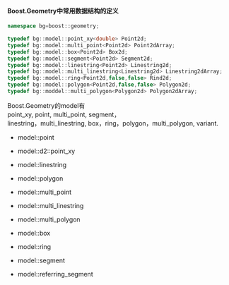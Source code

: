 #### Boost.Geometry中常用数据结构的定义

```cpp
namespace bg=boost::geometry;

typedef bg::model::point_xy<double> Point2d;
typedef bg::model::multi_point<Point2d> Point2dArray;
typedef bg::model::box<Point2d> Box2d;
typedef bg::model::segment<Point2d> Segment2d;
typedef bg::model::linestring<Point2d> Linestring2d;
typedef bg::model::multi_linestring<Linestring2d> Linestring2dArray;
typedef bg::model::ring<Point2d,false,false> Rind2d;
typedef bg::model::polygon<Point2d,false,false> Polygon2d;
typedef bg::moddel::multi_polygon<Polygon2d> Polygon2dArray;
```

Boost.Geometry的model有  
point_xy,  point, multi_point, segment，  
linestring，multi_linestring, box，ring，polygon，multi_polygon, variant.  
- model::point 
- model::d2::point_xy
- model::linestring
- model::polygon
  
- model::multi_point
- model::multi_linestring
- model::multi_polygon
  
- model::box
- model::ring
- model::segment
- model::referring_segment
